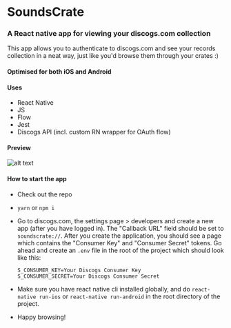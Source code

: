 # SoundsCrate

### A React native app for viewing your discogs.com collection

This app allows you to authenticate to discogs.com and see your records collection in a neat way,
just like you'd browse them through your crates :)

#### Optimised for both iOS and Android

#### Uses
- React Native
- JS
- Flow
- Jest
- Discogs API (incl. custom RN wrapper for OAuth flow)

#### Preview
![alt text](preview.gif)


#### How to start the app
- Check out the repo
- `yarn` or `npm i`
- Go to discogs.com, the settings page > developers and create a new app (after you have logged in). The "Callback URL" 
field should be set to `soundscrate://`. After you create the application, you should see a page which contains the 
"Consumer Key" and "Consumer Secret" tokens. Go ahead and create an `.env` file in the root of the project which should 
look like this:

  ```
  S_CONSUMER_KEY=Your Discogs Consumer Key
  S_CONSUMER_SECRET=Your Discogs Consumer Secret
  ```

- Make sure you have react native cli installed globally, and do `react-native run-ios` or `react-native run-android` 
in the root directory of the project.
- Happy browsing!
